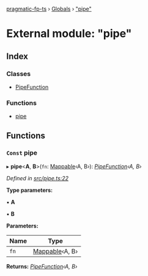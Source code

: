 [pragmatic-fp-ts](../README.md) › [Globals](../globals.md) › ["pipe"](_pipe_.md)

# External module: "pipe"

## Index

### Classes

* [PipeFunction](../classes/_pipe_.pipefunction.md)

### Functions

* [pipe](_pipe_.md#const-pipe)

## Functions

### `Const` pipe

▸ **pipe**<**A**, **B**>(`fn`: [Mappable](_types_.md#mappable)‹A, B›): *[PipeFunction](../classes/_pipe_.pipefunction.md)‹A, B›*

*Defined in [src/pipe.ts:22](https://github.com/hermann-p/pragmatic-fp-ts/blob/79e5127/src/pipe.ts#L22)*

**Type parameters:**

▪ **A**

▪ **B**

**Parameters:**

Name | Type |
------ | ------ |
`fn` | [Mappable](_types_.md#mappable)‹A, B› |

**Returns:** *[PipeFunction](../classes/_pipe_.pipefunction.md)‹A, B›*

